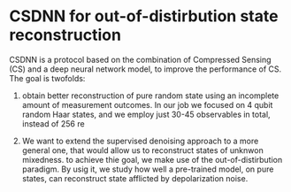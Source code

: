 # CSDNN for out-of-distirbution state reconstruction


CSDNN is a protocol based on the combination of Compressed Sensing (CS) and a deep neural network model, to improve the performance of CS. The goal is twofolds:

1. obtain better reconstruction of pure random state using an incomplete amount of measurement outcomes. In our job we focused on 4 qubit random Haar states, and we employ just 30-45 observables in total, instead of 256 re

2. We want to extend the supervised denoising approach to a more general one, that would allow us to reconstruct states of unknwon mixedness. to achieve thie goal, we make use of the out-of-distirbution paradigm. By usig it, we study how well a pre-trained model, on pure states, can reconstruct state afflicted by depolarization noise.





